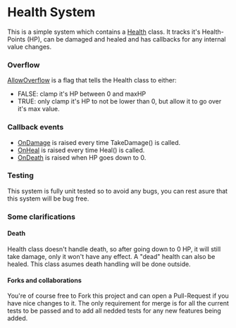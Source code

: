 # Health System
This is a simple system which contains a [Health](https://github.com/jvarelaaloisio/HealthSystem/blob/main/Projects/HealthSystem/Health.cs) class. It tracks it's Health-Points (HP), can be damaged and healed and has callbacks for any internal value changes.

### Overflow
[AllowOverflow](https://github.com/jvarelaaloisio/HealthSystem/blob/a9f5797a3e2f47ff9a1f497e68c63110d0fc8c9b/Projects/HealthSystem/Health.cs#L18C23-L18C23) is a flag that tells the Health class to either:
- FALSE: clamp it's HP between 0 and maxHP
- TRUE: only clamp it's HP to not be lower than 0, but allow it to go over it's max value.

### Callback events
- [OnDamage](https://github.com/jvarelaaloisio/HealthSystem/blob/a9f5797a3e2f47ff9a1f497e68c63110d0fc8c9b/Projects/HealthSystem/Health.cs#L29C47-L29C56) is raised every time TakeDamage() is called.
- [OnHeal](https://github.com/jvarelaaloisio/HealthSystem/blob/a9f5797a3e2f47ff9a1f497e68c63110d0fc8c9b/Projects/HealthSystem/Health.cs#L35C47-L35C54) is raised every time Heal() is called.
- [OnDeath](https://github.com/jvarelaaloisio/HealthSystem/blob/a9f5797a3e2f47ff9a1f497e68c63110d0fc8c9b/Projects/HealthSystem/Health.cs#L23C29-L23C37) is raised when HP goes down to 0.

### Testing
This system is fully unit tested so to avoid any bugs, you can rest asure that this system will be  bug free.

### Some clarifications
#### Death
Health class doesn't handle death, so after going down to 0 HP, it will still take damage, only it won't have any effect. A "dead" health can also be healed. This class asumes death handling will be done outside.

#### Forks and collaborations
You're of course free to Fork this project and can open a Pull-Request if you have nice changes to it. The only requirement for merge is for all the current tests to be passed and to add all nedded tests for any new features being added.